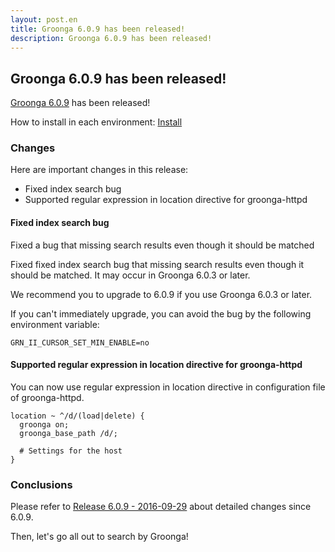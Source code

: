 ```yaml
---
layout: post.en
title: Groonga 6.0.9 has been released!
description: Groonga 6.0.9 has been released!
---
```


## Groonga 6.0.9 has been released!

[Groonga 6.0.9](/docs/news.html#release-6-0-9) has been released!

How to install in each environment: [Install](/docs/install.html)

### Changes

Here are important changes in this release:

* Fixed index search bug
* Supported regular expression in location directive for groonga-httpd

#### Fixed index search bug

Fixed a bug that missing search results even though it should be matched

Fixed fixed index search bug that missing search results even though it should be matched. It may occur in Groonga 6.0.3 or later.

We recommend you to upgrade to 6.0.9 if you use Groonga 6.0.3 or later.

If you can't immediately upgrade, you can avoid the bug by the following environment variable:

    GRN_II_CURSOR_SET_MIN_ENABLE=no

#### Supported regular expression in location directive for groonga-httpd

You can now use regular expression in location directive in configuration file of groonga-httpd.

    location ~ ^/d/(load|delete) {
      groonga on;
      groonga_base_path /d/;

      # Settings for the host
    }

### Conclusions

Please refer to [Release 6.0.9 - 2016-09-29](/docs/news.html#release-6-0-9) about detailed changes since 6.0.9.

Then, let's go all out to search by Groonga!
